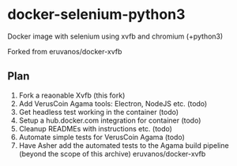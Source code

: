 # docker-selenium-python3
Docker image with selenium using xvfb and chromium (+python3)

Forked from eruvanos/docker-xvfb

## Plan
1. Fork a reaonable Xvfb (this fork)
2. Add VerusCoin Agama tools: Electron, NodeJS etc. (todo)
3. Get headless test working in the container (todo)
4. Setup a hub.docker.com integration for container (todo)
5. Cleanup READMEs with instructions etc. (todo)
6. Automate simple tests for VerusCoin Agama (todo)
7. Have Asher add the automated tests to the Agama build pipeline (beyond the scope of this archive)
eruvanos/docker-xvfb

